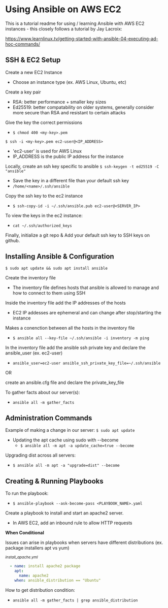 # Using Ansible on AWS EC2
This is a tutorial readme for using / learning Ansible with AWS EC2 instances - this closely follows a tutorial by Jay Lacroix:

https://www.learnlinux.tv/getting-started-with-ansible-04-executing-ad-hoc-commands/


## SSH & EC2 Setup
Create a new EC2 Instance
- Choose an instance type (ex. AWS Linux, Ubuntu, etc)

Create a key pair 
- RSA: better performance + smaller key sizes
- Ed25519: better compatability on older systems, generally consider more secure than RSA and resistant to certain attacks

Give the key the correct permissions
- `$ chmod 400 <my-key>.pem`


`$ ssh -i <my-key>.pem ec2-user@<IP_ADDRESS>`
- 'ec2-user' is used for AWS Linux
- IP_ADDRESS is the public IP address for the instance

Locally, create an ssh key specific to ansible
`$ ssh-keygen -t ed25519 -C "ansible"`
- Save the key in a different file than your default ssh key
- `/home/<name>/.ssh/ansible`

Copy the ssh key to the ec2 instance
- `$ ssh-copy-id -i ~/.ssh/ansible.pub ec2-user@<SERVER_IP>` 

To view the keys in the ec2 instance:
- `cat ~/.ssh/authorized_keys`

Finally, initialize a git repo & Add your default ssh key to SSH keys on github.

## Installing Ansible & Configuration

`$ sudo apt update && sudo apt install ansible`

Create the inventory file
- The inventory file defines hosts that ansible is allowed to manage and how to connect to them using SSH 

Inside the inventory file add the IP addresses of the hosts
- EC2 IP addesses are ephemeral and can change after stop/starting the instance

Makes a conenction between all the hosts in the inventory file
- `$ ansible all --key-file ~/.ssh/ansible -i inventory -m ping `

In the inventory file add the ansible ssh private key and declare the ansible_user (ex. ec2-user)
- `ansible_user=ec2-user ansible_ssh_private_key_file=~/.ssh/ansible`

OR 

create an ansible.cfg file and declare the private_key_file

To gather facts about our server(s):
- `ansible all -m gather_facts`

## Administration Commands 

Example of making a change in our server: `$ sudo apt update`
- Updating the apt cache using sudo with --become
    - `$ ansible all -m apt -a update_cache=true --become`

Upgrading dist across all servers:
- `$ ansible all -m apt -a "upgrade=dist" --become`

## Creating & Running Playbooks

To run the playbook:
- `$ ansible-playbook --ask-become-pass <PLAYBOOK_NAME>.yaml`

Create a playbook to install and start an apache2 server. 
- In AWS EC2, add an inbound rule to allow HTTP requests  

**When Conditional**

Issues can arise in playbooks when servers have different distributions (ex. package installers apt vs yum)

<sub>*install_apache.yml*</sub>
```yaml
  - name: install apache2 package
    apt:
      name: apache2
    when: ansible_distribution == "Ubuntu"
```

How to get distribution condition:
- `ansible all -m gather_facts | grep ansible_distribution`